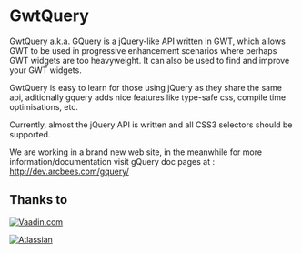 GwtQuery
========

GwtQuery a.k.a. GQuery is a jQuery-like API written in GWT, which allows GWT to be used in progressive enhancement scenarios where perhaps GWT widgets are too heavyweight. It can also be used to find and improve your GWT widgets.

GwtQuery is easy to learn for those using jQuery as they share the same api, aditionally gquery adds nice features like type-safe css, compile time optimisations, etc.

Currently, almost the jQuery API is written and all CSS3 selectors should be supported. 


We are working in a brand new web site, in the meanwhile for more information/documentation
visit gQuery doc pages at : http://dev.arcbees.com/gquery/

## Thanks to

[![Vaadin.com](https://rawgit.com/manolo/vaadin-stuff/master/vaadin-ui.png)](http://vaadin.com)

[![Atlassian](http://i.imgur.com/BKkj8Rg.png)](https://www.atlassian.com/)
